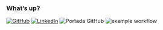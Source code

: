 ### What’s up?
[![GitHub](https://img.shields.io/badge/github-%23121011.svg?style=for-the-badge&logo=github&logoColor=white)](https://github.com/giraldoDavid)
[![LinkedIn](https://img.shields.io/badge/linkedin-%230077B5.svg?style=for-the-badge&logo=linkedin&logoColor=white)](https://www.linkedin.com/in/giraldoDavid/)
![Portada GitHub](https://user-images.githubusercontent.com/90360114/170811975-05511abc-4491-4732-bfb5-20649b3995ee.png)
![example workflow](https://github.com/github/docs/actions/workflows/main.yml/badge.svg)

<!--
**davidgirald0/davidgirald0** is a ✨ _special_ ✨ repository because its `README.md` (this file) appears on your GitHub profile.

Here are some ideas to get you started:

- 🔭 I’m currently working on ...
- 🌱 I’m currently learning ...
- 👯 I’m looking to collaborate on ...
- 🤔 I’m looking for help with ...
- 💬 Ask me about ...
- 📫 How to reach me: ...
- 😄 Pronouns: ...
- ⚡ Fun fact: ...
-->
